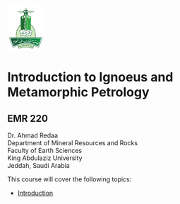 <img src="images/KAU_logo.png" alt="KAU_LOGO" width="80" height="102">


# Introduction to Ignoeus and Metamorphic Petrology
## EMR 220


Dr. Ahmad Redaa  
Department of Mineral Resources and Rocks  
Faculty of Earth Sciences  
King Abdulaziz University  
Jeddah, Saudi Arabia 


This course will cover the following topics:  

- [Introduction](slides/lecture_1.html)
